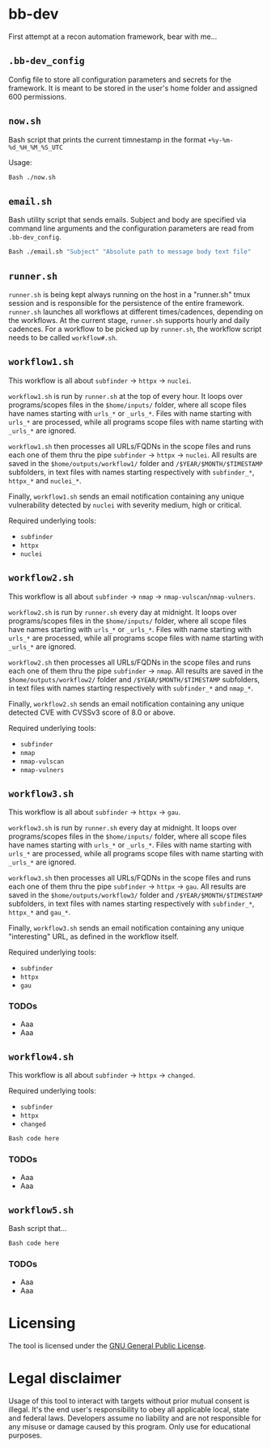 # bb-dev

First attempt at a recon automation framework, bear with me...

## ```.bb-dev_config```

Config file to store all configuration parameters and secrets for the framework. It is meant to be stored in the user's home folder and assigned 600 permissions.

## ```now.sh```

Bash script that prints the current timnestamp in the format ```+%y-%m-%d_%H_%M_%S_UTC```

Usage:
```Bash
Bash ./now.sh
```

## ```email.sh```

Bash utility script that sends emails. Subject and body are specified via command line arguments and the configuration parameters are read from ```.bb-dev_config```.

```Bash
Bash ./email.sh "Subject" "Absolute path to message body text file"
```

## ```runner.sh```

```runner.sh``` is being kept always running on the host in a "runner.sh" tmux session and is responsible for the persistence of the entire framework. ```runner.sh``` launches all workflows at different times/cadences, depending on the workflows.
At the current stage, ```runner.sh``` supports hourly and daily cadences. For a workflow to be picked up by ```runner.sh```, the workflow script needs to be called ```workflow#.sh```.

## ```workflow1.sh```

This workflow is all about ```subfinder``` -> ```httpx``` -> ```nuclei```.

```workflow1.sh``` is run by ```runner.sh``` at the top of every hour. It loops over programs/scopes files in the ```$home/inputs/``` folder, where all scope files have names starting with ```urls_*``` or ```_urls_*```. Files with name starting with ```urls_*``` are processed, while all programs scope files with name starting with ```_urls_*``` are ignored.

```workflow1.sh``` then processes all URLs/FQDNs in the scope files and runs each one of them thru the pipe ```subfinder``` -> ```httpx``` -> ```nuclei```. All results are saved in the ```$home/outputs/workflow1/``` folder and ```/$YEAR/$MONTH/$TIMESTAMP``` subfolders, in text files with names starting respectively with ```subfinder_*```, ```httpx_*``` and ```nuclei_*```.

Finally, ```workflow1.sh``` sends an email notification containing any unique vulnerability detected by ```nuclei``` with severity medium, high or critical.

Required underlying tools:
* ```subfinder```
* ```httpx```
* ```nuclei```
  
## ```workflow2.sh```

This workflow is all about ```subfinder``` -> ```nmap```  ->  ```nmap-vulscan```/```nmap-vulners```.

```workflow2.sh``` is run by ```runner.sh``` every day at midnight. It loops over programs/scopes files in the ```$home/inputs/``` folder, where all scope files have names starting with ```urls_*``` or ```_urls_*```. Files with name starting with ```urls_*``` are processed, while all programs scope files with name starting with ```_urls_*``` are ignored.

```workflow2.sh``` then processes all URLs/FQDNs in the scope files and runs each one of them thru the pipe ```subfinder``` -> ```nmap```. All results are saved in the ```$home/outputs/workflow2/``` folder and ```/$YEAR/$MONTH/$TIMESTAMP``` subfolders, in text files with names starting respectively with ```subfinder_*``` and ```nmap_*```.

Finally, ```workflow2.sh``` sends an email notification containing any unique detected CVE with CVSSv3 score of 8.0 or above.

Required underlying tools:
* ```subfinder```
* ```nmap```
* ```nmap-vulscan```
* ```nmap-vulners```

## ```workflow3.sh```

This workflow is all about ```subfinder``` -> ```httpx``` -> ```gau```.

```workflow3.sh``` is run by ```runner.sh``` every day at midnight. It loops over programs/scopes files in the ```$home/inputs/``` folder, where all scope files have names starting with ```urls_*``` or ```_urls_*```. Files with name starting with ```urls_*``` are processed, while all programs scope files with name starting with ```_urls_*``` are ignored.

```workflow3.sh``` then processes all URLs/FQDNs in the scope files and runs each one of them thru the pipe ```subfinder``` -> ```httpx``` -> ```gau```. All results are saved in the ```$home/outputs/workflow3/``` folder and ```/$YEAR/$MONTH/$TIMESTAMP``` subfolders, in text files with names starting respectively with ```subfinder_*```, ```httpx_*``` and ```gau_*```.

Finally, ```workflow3.sh``` sends an email notification containing any unique "interesting" URL, as defined in the workflow itself.

Required underlying tools:
* ```subfinder```
* ```httpx```
* ```gau```

### TODOs
  - Aaa
  - Aaa

## ```workflow4.sh```

This workflow is all about ```subfinder``` -> ```httpx``` -> ```changed```.

Required underlying tools:
* ```subfinder```
* ```httpx```
* ```changed```

```Bash
Bash code here
```
### TODOs
  - Aaa
  - Aaa

## ```workflow5.sh```

Bash script that...

```Bash
Bash code here
```
### TODOs
  - Aaa
  - Aaa

# Licensing

The tool is licensed under the [GNU General Public License](https://www.gnu.org/licenses/gpl-3.0.en.html).

# Legal disclaimer

Usage of this tool to interact with targets without prior mutual consent is illegal. It's the end user's responsibility to obey all applicable local, state and federal laws. Developers assume no liability and are not responsible for any misuse or damage caused by this program. Only use for educational purposes.
